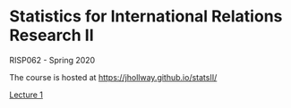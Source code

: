 Statistics for International Relations Research II
===============================

RISP062 - Spring 2020

The course is hosted at https://jhollway.github.io/statsII/

[Lecture 1](https://jhollway.github.io/statsII/STAT_L1_Refresher.html)